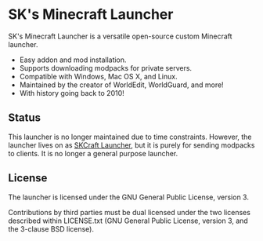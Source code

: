 SK's Minecraft Launcher
=======================

SK's Minecraft Launcher is a versatile open-source custom Minecraft launcher.

* Easy addon and mod installation.
* Supports downloading modpacks for private servers.
* Compatible with Windows, Mac OS X, and Linux.
* Maintained by the creator of WorldEdit, WorldGuard, and more!
* With history going back to 2010!

Status
------

This launcher is no longer maintained due to time constraints. However, the 
launcher lives on as [SKCraft Launcher](https://github.com/skcraft/launcher), 
but it is purely for sending modpacks to clients. It is no longer a general
purpose launcher.


License
-------

The launcher is licensed under the GNU General Public License, version 3.

Contributions by third parties must be dual licensed under the two licenses
described within LICENSE.txt (GNU General Public License, version 3, and the
3-clause BSD license).

